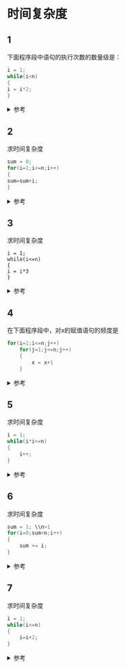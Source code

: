 # 时间复杂度

## 1

下面程序段中语句的执行次数的数量级是：

```c
i = 1;
while(i<n)
{
i = i*2;
}
```

<details>
<summary>参考</summary>
O(log_2 n)</details>




## 2

求时间复杂度

```c
sum = 0;
for(i=1;i<=n;i++)
{
sum=sum+i;
}
```

<details>
<summary>参考</summary>
O(n)</details>



## 3

求时间复杂度

```
i = 1;
while(i<=n)
{
i = i*3
}
```

<details>
<summary>参考</summary>
O(log_3 n)</details>

## 4

在下面程序段中，对x的赋值语句的频度是

```c
for(i=1;i<=n;j++)
	for(j=1;j<=n;j++)
	{
		x = x+1
	}
```

<details>
<summary>参考</summary>
O(n^2)</details>



## 5

求时间复杂度

```c
i = 1;
while(i*i<=n)
{
 	i++;
}
```

<details>
<summary>参考</summary>
O(n^1/2)</details>



## 6

求时间复杂度

```c
sum = 1; \\n>1
for(i=0;sum<n;i++)
{
	sum += i;
}
```

<details>
<summary>参考</summary>
O(n^1/2)</details>



## 7

求时间复杂度

```c
i = 1;
while(i<=n)
{
	i=i+2;
}
```

<details>
<summary>参考</summary>
O(n)</details>